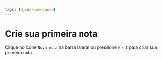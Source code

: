 ```yaml
---
tags: [ajuda/comecando]
---
```


# Crie sua primeira nota

Clique no ícone `Nova nota` na barra lateral ou pressione `⌘` + `I` para criar sua primeira nota.

